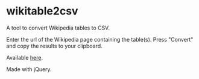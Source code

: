 # wikitable2csv
A tool to convert Wikipedia tables to CSV.

Enter the url of the Wikipedia page containing the table(s). Press "Convert" and copy the results to your clipboard.

Available [here](http://wikitable2csv.ggor.de/).

Made with jQuery.